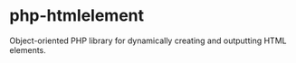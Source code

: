 # php-htmlelement
Object-oriented PHP library for dynamically creating and outputting HTML elements.
